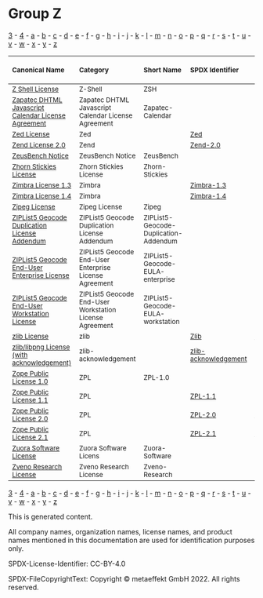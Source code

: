# Group Z

[3](../[3]/README.md) -
[4](../[4]/README.md) -
[a](../[a]/README.md) - 
[b](../[b]/README.md) - 
[c](../[c]/README.md) - 
[d](../[d]/README.md) - 
[e](../[e]/README.md) - 
[f](../[f]/README.md) - 
[g](../[g]/README.md) - 
[h](../[h]/README.md) - 
[i](../[i]/README.md) - 
[j](../[j]/README.md) - 
[k](../[k]/README.md) - 
[l](../[l]/README.md) - 
[m](../[m]/README.md) - 
[n](../[n]/README.md) - 
[o](../[o]/README.md) - 
[p](../[p]/README.md) - 
[q](../[q]/README.md) - 
[r](../[r]/README.md) - 
[s](../[s]/README.md) - 
[t](../[t]/README.md) - 
[u](../[u]/README.md) - 
[v](../[v]/README.md) - 
[w](../[w]/README.md) - 
[x](../[x]/README.md) - 
[y](../[y]/README.md) - 
[z](../[z]/README.md)

|<sup>Canonical Name</sup>|<sup>Category</sup>|<sup>Short Name</sup>|<sup>SPDX Identifier</sup>|<sup>OSI Status</sup>|<sup>Open CoDE Status</sup>|<sup>ScanCode</sup>|<sup>Matched ScanCode</sup>|<sup>Type</sup>|
| :-- | :-- | :-- | :-- | :-- | :-- | :-- | :-- | :-- |
|<sup>[Z Shell License]([zs]/Z-Shell-License.yaml)</sup>|<sup>Z-Shell</sup>|<sup>ZSH</sup>| | |<sup> </sup>|<sup>[zsh](https://github.com/nexB/scancode-toolkit/blob/develop/src/licensedcode/data/licenses/zsh.LICENSE)</sup>| |<sup>terms</sup>|
|<sup>[Zapatec DHTML Javascript Calendar License Agreement]([za]/Zapatec-DHTML-Javascript-Calendar-License-Agreement.yaml)</sup>|<sup>Zapatec DHTML Javascript Calendar License Agreement</sup>|<sup>Zapatec-Calendar</sup>| | |<sup> </sup>|<sup>[zapatec-calendar](https://github.com/nexB/scancode-toolkit/blob/develop/src/licensedcode/data/licenses/zapatec-calendar.LICENSE)</sup>| |<sup>terms</sup>|
|<sup>[Zed License]([ze]/Zed-License.yaml)</sup>|<sup>Zed</sup>|<sup> </sup>|<sup>[Zed](https://spdx.org/licenses/Zed.html)</sup>| |<sup>approved</sup>|<sup>[zed](https://github.com/nexB/scancode-toolkit/blob/develop/src/licensedcode/data/licenses/zed.LICENSE)</sup>| |<sup>terms</sup>|
|<sup>[Zend License 2.0]([ze]/Zend-License-2.0.yaml)</sup>|<sup>Zend</sup>|<sup> </sup>|<sup>[Zend-2.0](https://spdx.org/licenses/Zend-2.0.html)</sup>| |<sup>approved</sup>|<sup>[zend-2.0](https://github.com/nexB/scancode-toolkit/blob/develop/src/licensedcode/data/licenses/zend-2.0.LICENSE)</sup>| |<sup>terms</sup>|
|<sup>[ZeusBench Notice]([ze]/ZeusBench-Notice.yaml)</sup>|<sup>ZeusBench Notice</sup>|<sup>ZeusBench</sup>| | |<sup> </sup>|<sup>[zeusbench](https://github.com/nexB/scancode-toolkit/blob/develop/src/licensedcode/data/licenses/zeusbench.LICENSE)</sup>| |<sup>terms</sup>|
|<sup>[Zhorn Stickies License]([zh]/Zhorn-Stickies-License.yaml)</sup>|<sup>Zhorn Stickies License</sup>|<sup>Zhorn-Stickies</sup>| | |<sup> </sup>|<sup>[zhorn-stickies](https://github.com/nexB/scancode-toolkit/blob/develop/src/licensedcode/data/licenses/zhorn-stickies.LICENSE)</sup>| |<sup>terms</sup>|
|<sup>[Zimbra License 1.3]([zi]/Zimbra-License-1.3.yaml)</sup>|<sup>Zimbra</sup>|<sup> </sup>|<sup>[Zimbra-1.3](https://spdx.org/licenses/Zimbra-1.3.html)</sup>| |<sup> </sup>|<sup>[zimbra-1.3](https://github.com/nexB/scancode-toolkit/blob/develop/src/licensedcode/data/licenses/zimbra-1.3.LICENSE)</sup>| |<sup>terms</sup>|
|<sup>[Zimbra License 1.4]([zi]/Zimbra-License-1.4.yaml)</sup>|<sup>Zimbra</sup>|<sup> </sup>|<sup>[Zimbra-1.4](https://spdx.org/licenses/Zimbra-1.4.html)</sup>| |<sup> </sup>|<sup>[zimbra-1.4](https://github.com/nexB/scancode-toolkit/blob/develop/src/licensedcode/data/licenses/zimbra-1.4.LICENSE)</sup>| |<sup>terms</sup>|
|<sup>[Zipeg License]([zi]/Zipeg-License.yaml)</sup>|<sup>Zipeg License</sup>|<sup>Zipeg</sup>| | |<sup> </sup>|<sup>[zipeg](https://github.com/nexB/scancode-toolkit/blob/develop/src/licensedcode/data/licenses/zipeg.LICENSE)</sup>| |<sup>terms</sup>|
|<sup>[ZIPList5 Geocode Duplication License Addendum]([zi]/ZIPList5-Geocode-Duplication-License-Addendum.yaml)</sup>|<sup>ZIPList5 Geocode Duplication License Addendum</sup>|<sup>ZIPList5-Geocode-Duplication-Addendum</sup>| | |<sup> </sup>|<sup>[ziplist5-geocode-duplication-addendum](https://github.com/nexB/scancode-toolkit/blob/develop/src/licensedcode/data/licenses/ziplist5-geocode-duplication-addendum.LICENSE)</sup>| |<sup>terms</sup>|
|<sup>[ZIPList5 Geocode End-User Enterprise License]([zi]/ZIPList5-Geocode-End-User-Enterprise-License.yaml)</sup>|<sup>ZIPList5 Geocode End-User Enterprise License Agreement</sup>|<sup>ZIPList5-Geocode-EULA-enterprise</sup>| | |<sup> </sup>|<sup>[ziplist5-geocode-end-user-enterprise](https://github.com/nexB/scancode-toolkit/blob/develop/src/licensedcode/data/licenses/ziplist5-geocode-end-user-enterprise.LICENSE)</sup>| |<sup>terms</sup>|
|<sup>[ZIPList5 Geocode End-User Workstation License]([zi]/ZIPList5-Geocode-End-User-Workstation-License.yaml)</sup>|<sup>ZIPList5 Geocode End-User Workstation License Agreement</sup>|<sup>ZIPList5-Geocode-EULA-workstation</sup>| | |<sup> </sup>|<sup>[ziplist5-geocode-end-user-workstation](https://github.com/nexB/scancode-toolkit/blob/develop/src/licensedcode/data/licenses/ziplist5-geocode-end-user-workstation.LICENSE)</sup>| |<sup>terms</sup>|
|<sup>[zlib License]([zl]/zlib-License.yaml)</sup>|<sup>zlib</sup>|<sup> </sup>|<sup>[Zlib](https://spdx.org/licenses/Zlib.html)</sup>|<sup>[approved](https://opensource.org/licenses/?ls=Zlib)</sup>|<sup>approved</sup>|<sup>[zlib](https://github.com/nexB/scancode-toolkit/blob/develop/src/licensedcode/data/licenses/zlib.LICENSE)</sup>| |<sup>terms</sup>|
|<sup>[zlib/libpng License (with acknowledgement)]([zl]/zliblibpng-License-(with-acknowledgement).yaml)</sup>|<sup>zlib-acknowledgement</sup>|<sup> </sup>|<sup>[zlib-acknowledgement](https://spdx.org/licenses/zlib-acknowledgement.html)</sup>| |<sup>approved</sup>|<sup>[zlib-acknowledgement](https://github.com/nexB/scancode-toolkit/blob/develop/src/licensedcode/data/licenses/zlib-acknowledgement.LICENSE)</sup>| |<sup>terms</sup>|
|<sup>[Zope Public License 1.0]([zo]/Zope-Public-License-1.0.yaml)</sup>|<sup>ZPL</sup>|<sup>ZPL-1.0</sup>| | |<sup> </sup>|<sup>[zpl-1.0](https://github.com/nexB/scancode-toolkit/blob/develop/src/licensedcode/data/licenses/zpl-1.0.LICENSE)</sup>| |<sup>terms</sup>|
|<sup>[Zope Public License 1.1]([zo]/Zope-Public-License-1.1.yaml)</sup>|<sup>ZPL</sup>|<sup> </sup>|<sup>[ZPL-1.1](https://spdx.org/licenses/ZPL-1.1.html)</sup>| |<sup>approved</sup>|<sup>[zpl-1.1](https://github.com/nexB/scancode-toolkit/blob/develop/src/licensedcode/data/licenses/zpl-1.1.LICENSE)</sup>| |<sup>terms</sup>|
|<sup>[Zope Public License 2.0]([zo]/Zope-Public-License-2.0.yaml)</sup>|<sup>ZPL</sup>|<sup> </sup>|<sup>[ZPL-2.0](https://spdx.org/licenses/ZPL-2.0.html)</sup>|<sup>[approved](https://opensource.org/licenses/?ls=ZPL-2.0)</sup>|<sup>approved</sup>|<sup>[zpl-2.0](https://github.com/nexB/scancode-toolkit/blob/develop/src/licensedcode/data/licenses/zpl-2.0.LICENSE)</sup>| |<sup>terms</sup>|
|<sup>[Zope Public License 2.1]([zo]/Zope-Public-License-2.1.yaml)</sup>|<sup>ZPL</sup>|<sup> </sup>|<sup>[ZPL-2.1](https://spdx.org/licenses/ZPL-2.1.html)</sup>|<sup>[approved](https://opensource.org/licenses/?ls=ZPL-2.1)</sup>|<sup>approved</sup>|<sup>[zpl-2.1](https://github.com/nexB/scancode-toolkit/blob/develop/src/licensedcode/data/licenses/zpl-2.1.LICENSE)</sup>| |<sup>terms</sup>|
|<sup>[Zuora Software License]([zu]/Zuora-Software-License.yaml)</sup>|<sup>Zuora Software Licens</sup>|<sup>Zuora-Software</sup>| | |<sup> </sup>|<sup>[zuora-software](https://github.com/nexB/scancode-toolkit/blob/develop/src/licensedcode/data/licenses/zuora-software.LICENSE)</sup>| |<sup>terms</sup>|
|<sup>[Zveno Research License]([zv]/Zveno-Research-License.yaml)</sup>|<sup>Zveno Research License</sup>|<sup>Zveno-Research</sup>| | |<sup> </sup>|<sup>[zveno-research](https://github.com/nexB/scancode-toolkit/blob/develop/src/licensedcode/data/licenses/zveno-research.LICENSE)</sup>| |<sup>terms</sup>|

[3](../[3]/README.md) -
[4](../[4]/README.md) -
[a](../[a]/README.md) - 
[b](../[b]/README.md) - 
[c](../[c]/README.md) - 
[d](../[d]/README.md) - 
[e](../[e]/README.md) - 
[f](../[f]/README.md) - 
[g](../[g]/README.md) - 
[h](../[h]/README.md) - 
[i](../[i]/README.md) - 
[j](../[j]/README.md) - 
[k](../[k]/README.md) - 
[l](../[l]/README.md) - 
[m](../[m]/README.md) - 
[n](../[n]/README.md) - 
[o](../[o]/README.md) - 
[p](../[p]/README.md) - 
[q](../[q]/README.md) - 
[r](../[r]/README.md) - 
[s](../[s]/README.md) - 
[t](../[t]/README.md) - 
[u](../[u]/README.md) - 
[v](../[v]/README.md) - 
[w](../[w]/README.md) - 
[x](../[x]/README.md) - 
[y](../[y]/README.md) - 
[z](../[z]/README.md)


This is generated content.

All company names, organization names, license names, and product names mentioned in this documentation are used for identification purposes only.

SPDX-License-Identifier: CC-BY-4.0

SPDX-FileCopyrightText: Copyright © metaeffekt GmbH 2022. All rights reserved.

